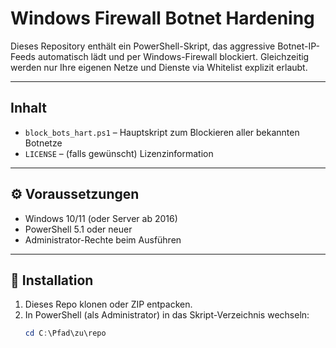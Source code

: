 # Windows Firewall Botnet Hardening

Dieses Repository enthält ein PowerShell-Skript, das aggressive Botnet-IP-Feeds automatisch lädt und per Windows-Firewall blockiert. Gleichzeitig werden nur Ihre eigenen Netze und Dienste via Whitelist explizit erlaubt.

---

## Inhalt

- `block_bots_hart.ps1` – Hauptskript zum Blockieren aller bekannten Botnetze  
- `LICENSE` – (falls gewünscht) Lizenzinformation  

---

## ⚙️ Voraussetzungen

- Windows 10/11 (oder Server ab 2016)  
- PowerShell 5.1 oder neuer  
- Administrator-Rechte beim Ausführen  

---

## 🔧 Installation

1. Dieses Repo klonen oder ZIP entpacken.  
2. In PowerShell (als Administrator) in das Skript-Verzeichnis wechseln:  
   ```powershell
   cd C:\Pfad\zu\repo

